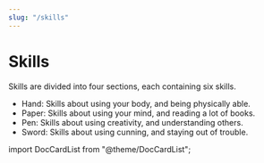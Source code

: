 ```yaml
---
slug: "/skills"
---
```


# Skills

Skills are divided into four sections, each containing six skills.

- Hand: Skills about using your body, and being physically able.
- Paper: Skills about using your mind, and reading a lot of books.
- Pen: Skills about using creativity, and understanding others.
- Sword: Skills about using cunning, and staying out of trouble.

import DocCardList from "@theme/DocCardList";

<DocCardList />
